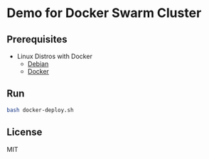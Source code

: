 # Demo for Docker Swarm Cluster

## Prerequisites

-   Linux Distros with Docker
    -   [Debian](https://deb.debian.org/debian/dists/bookworm/main/installer-amd64/current/images/)
    -   [Docker](https://www.docker.com/)

## Run

```bash
bash docker-deploy.sh
```

## License

MIT
